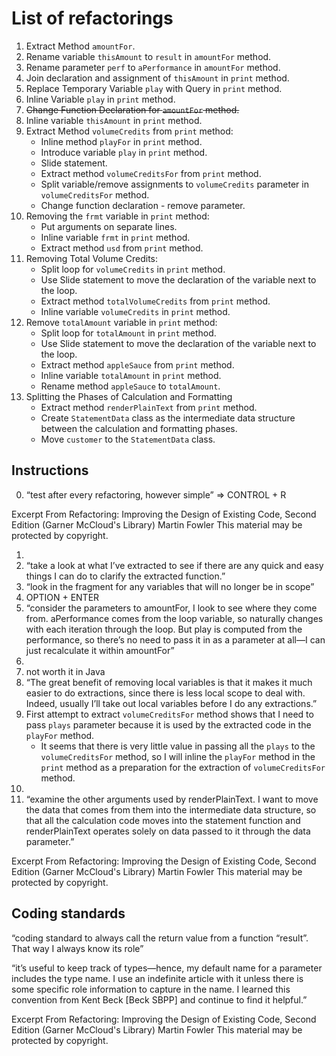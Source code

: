 # List of refactorings

1. Extract Method `amountFor`.
2. Rename variable `thisAmount` to `result` in `amountFor` method.
3. Rename parameter `perf` to `aPerformance` in `amountFor` method.
4. Join declaration and assignment of `thisAmount` in `print` method.
5. Replace Temporary Variable `play` with Query in `print` method.
6. Inline Variable `play` in `print` method.
7. ~~Change Function Declaration for `amountFor` method.~~
8. Inline variable `thisAmount` in `print` method.
9. Extract Method `volumeCredits` from `print` method:
   - Inline method `playFor` in `print` method.
   - Introduce variable `play` in `print` method.
   - Slide statement.
   - Extract method `volumeCreditsFor` from `print` method.
   - Split variable/remove assignments to `volumeCredits` parameter in `volumeCreditsFor` method.
   - Change function declaration - remove parameter.
10. Removing the `frmt` variable in `print` method:
    - Put arguments on separate lines.
    - Inline variable `frmt` in `print` method.
    - Extract method `usd` from `print` method.
11. Removing Total Volume Credits:
    - Split loop for `volumeCredits` in `print` method.
    - Use Slide statement to move the declaration of the variable next to the loop.
    - Extract method `totalVolumeCredits` from `print` method.
    - Inline variable `volumeCredits` in `print` method.
12. Remove `totalAmount` variable in `print` method:
    - Split loop for `totalAmount` in `print` method.
    - Use Slide statement to move the declaration of the variable next to the loop.
    - Extract method `appleSauce` from `print` method.
    - Inline variable `totalAmount` in `print` method.
    - Rename method `appleSauce` to `totalAmount`.
13. Splitting the Phases of Calculation and Formatting
    - Extract method `renderPlainText` from `print` method.
    - Create `StatementData` class as the intermediate data structure between the calculation and formatting phases.
    - Move `customer` to the `StatementData` class.



## Instructions
0. “test after every refactoring, however simple” => CONTROL + R

Excerpt From
Refactoring: Improving the Design of Existing Code, Second Edition (Garner McCloud's Library)
Martin Fowler
This material may be protected by copyright.

1. 
2. “take a look at what I’ve extracted to see if there are any quick and easy things I can do to clarify the extracted
   function.” 
3. “look in the fragment for any variables that will no longer be in scope”
4. OPTION + ENTER
5. “consider the parameters to amountFor, I look to see where they come from. aPerformance comes from the loop variable, so naturally changes with each iteration through the loop. But play is computed from the performance, so there’s no need to pass it in as a parameter at all—I can just recalculate it within amountFor”
6. 
7. not worth it in Java
8. “The great benefit of removing local variables is that it makes it much easier to do extractions, since there is less local scope to deal with. Indeed, usually I’ll take out local variables before I do any extractions.”
9. First attempt to extract `volumeCreditsFor` method shows that I need to pass `plays` parameter because it is used by the extracted code in the `playFor` method.
   - It seems that there is very little value in passing all the `plays` to the `volumeCreditsFor` method, so I will inline the `playFor` method in the `print` method as a preparation for the extraction of `volumeCreditsFor` method.
10. 
13. “examine the other arguments used by renderPlainText. I want to move the data that comes from them into the intermediate data structure, so that all the calculation code moves into the statement function and renderPlainText operates solely on data passed to it through the data parameter.”

Excerpt From
Refactoring: Improving the Design of Existing Code, Second Edition (Garner McCloud's Library)
Martin Fowler
This material may be protected by copyright.



## Coding standards

“coding standard to always call the return value from a function “result”. That way I always know its role”


“it’s useful to keep track of types—hence, my default name for a parameter includes the type name. I use an indefinite article with it unless there is some specific role information to capture in the name. I learned this convention from Kent Beck [Beck SBPP] and continue to find it helpful.”

Excerpt From
Refactoring: Improving the Design of Existing Code, Second Edition (Garner McCloud's Library)
Martin Fowler
This material may be protected by copyright.
